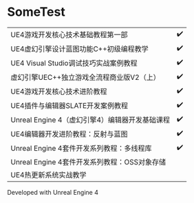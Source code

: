 # SomeTest

|||
| --------   | -----  |
|UE4游戏开发核心技术基础教程第一部|:heavy_check_mark:|
|UE4虚幻引擎设计蓝图功能C++初级编程教学|:heavy_check_mark:|
|UE4 Visual Studio调试技巧实战案例教程|:heavy_check_mark:|
|虚幻引擎UEC++独立游戏全流程商业版V2（上）|:heavy_check_mark:|
|UE4游戏开发核心技术进阶教程|:heavy_check_mark:|
|UE4插件与编辑器SLATE开发案例教程|:heavy_check_mark:|
|Unreal Engine 4（虚幻引擎4）编辑器开发基础课程|:heavy_check_mark:|
|UE4编辑器开发进阶教程：反射与蓝图|:heavy_check_mark:|
|Unreal Engine 4套件开发系列教程：多线程库|:heavy_check_mark:|
|Unreal Engine 4套件开发系列教程：OSS对象存储||
|UE4热更新系统实战教学||

Developed with Unreal Engine 4
